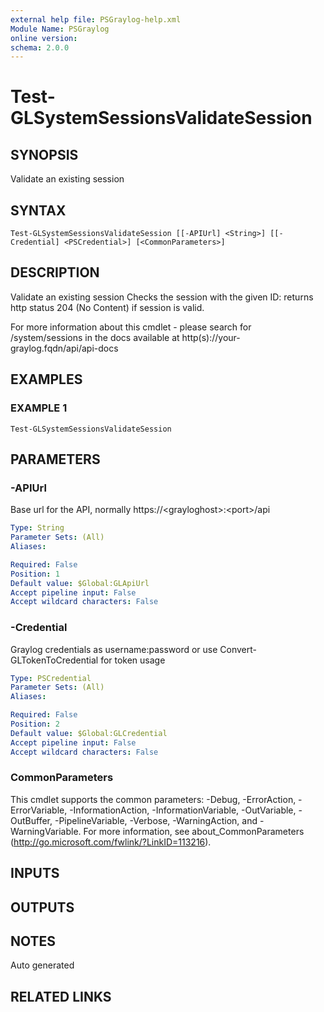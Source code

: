 ```yaml
---
external help file: PSGraylog-help.xml
Module Name: PSGraylog
online version:
schema: 2.0.0
---
```


# Test-GLSystemSessionsValidateSession

## SYNOPSIS
Validate an existing session

## SYNTAX

```
Test-GLSystemSessionsValidateSession [[-APIUrl] <String>] [[-Credential] <PSCredential>] [<CommonParameters>]
```

## DESCRIPTION
Validate an existing session
Checks the session with the given ID: returns http status 204 (No Content) if session is valid.

For more information about this cmdlet - please search for /system/sessions in the docs available at http(s)://your-graylog.fqdn/api/api-docs

## EXAMPLES

### EXAMPLE 1
```
Test-GLSystemSessionsValidateSession
```

## PARAMETERS

### -APIUrl
Base url for the API, normally https://\<grayloghost\>:\<port\>/api

```yaml
Type: String
Parameter Sets: (All)
Aliases:

Required: False
Position: 1
Default value: $Global:GLApiUrl
Accept pipeline input: False
Accept wildcard characters: False
```

### -Credential
Graylog credentials as username:password or use Convert-GLTokenToCredential for token usage

```yaml
Type: PSCredential
Parameter Sets: (All)
Aliases:

Required: False
Position: 2
Default value: $Global:GLCredential
Accept pipeline input: False
Accept wildcard characters: False
```

### CommonParameters
This cmdlet supports the common parameters: -Debug, -ErrorAction, -ErrorVariable, -InformationAction, -InformationVariable, -OutVariable, -OutBuffer, -PipelineVariable, -Verbose, -WarningAction, and -WarningVariable. For more information, see about_CommonParameters (http://go.microsoft.com/fwlink/?LinkID=113216).

## INPUTS

## OUTPUTS

## NOTES
Auto generated

## RELATED LINKS
